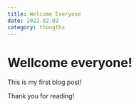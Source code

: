```yaml
---
title: Welcome Everyone
date: 2022.02.02
category: thougths
---
```


# Wellcome everyone!

This is my first blog post!

Thank you for reading!
